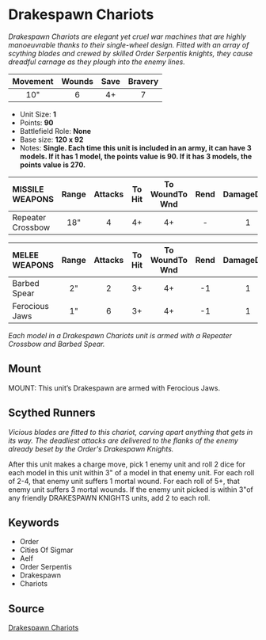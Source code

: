 # Drakespawn Chariots

_Drakespawn Chariots are elegant yet cruel war machines that are highly manoeuvrable thanks to their single-wheel design. Fitted with an array of scything blades and crewed by skilled Order Serpentis knights, they cause dreadful carnage as they plough into the enemy lines._


| Movement | Wounds | Save | Bravery |
|:--------:|:------:|:----:|:-------:|
| 10" | 6 | 4+ | 7 |

* Unit Size: **1**
* Points: **90**
* Battlefield Role: **None**
* Base size: **120 x 92**
* Notes: **Single. Each time this unit is included in an army, it can have 3 models. If it has 1 model, the points value is 90. If it has 3 models, the points value is 270.**

| MISSILE WEAPONS | Range | Attacks | To Hit | To WoundTo Wnd | Rend | DamageDmg |
|:---|:--:|:--:|:--:|:--:|:--:|:--:|
| Repeater Crossbow | 18" | 4 | 4+ | 4+ | - | 1 |


| MELEE WEAPONS | Range | Attacks | To Hit | To WoundTo Wnd | Rend | DamageDmg |
|:---|:--:|:--:|:--:|:--:|:--:|:--:|
| Barbed Spear | 2" | 2 | 3+ | 4+ | -1 | 1 |
| Ferocious Jaws | 1" | 6 | 3+ | 4+ | -1 | 1 |


_Each model in a Drakespawn Chariots unit is armed with a Repeater Crossbow and Barbed Spear._

## Mount

MOUNT: This unit’s Drakespawn are armed with Ferocious Jaws.

## Scythed Runners

_Vicious blades are fitted to this chariot, carving apart anything that gets in its way. The deadliest attacks are delivered to the flanks of the enemy already beset by the Order's Drakespawn Knights._

After this unit makes a charge move, pick 1 enemy unit and roll 2 dice for each model in this unit within 3" of a model in that enemy unit. For each roll of 2-4, that enemy unit suffers 1 mortal wound. For each roll of 5+, that enemy unit suffers 3 mortal wounds. If the enemy unit picked is within 3"of any friendly DRAKESPAWN KNIGHTS units, add 2 to each roll.

## Keywords

* Order
* Cities Of Sigmar
* Aelf
* Order Serpentis
* Drakespawn
* Chariots


## Source

[Drakespawn Chariots](https://wahapedia.ru/aos3/factions/cities-of-sigmar/Drakespawn-Chariots)
